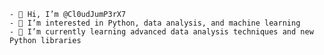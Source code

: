 
    - 👋 Hi, I’m @Cl0udJumP3rX7
    - 👀 I’m interested in Python, data analysis, and machine learning
    - 🌱 I’m currently learning advanced data analysis techniques and new Python libraries
    

